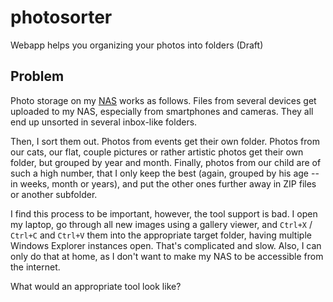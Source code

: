 # photosorter
Webapp helps you organizing your photos into folders (Draft)

## Problem

Photo storage on my [NAS](https://en.wikipedia.org/wiki/Network-attached_storage) works as follows.
Files from several devices get uploaded to my NAS, especially from smartphones and cameras.
They all end up unsorted in several inbox-like folders.

Then, I sort them out.
Photos from events get their own folder.
Photos from our cats, our flat, couple pictures or rather artistic photos get their own folder, but grouped by year and month.
Finally, photos from our child are of such a high number, that I only keep the best (again, grouped by his age -- in weeks, month or years), and put the other ones further away in ZIP files or another subfolder.

I find this process to be important, however, the tool support is bad.
I open my laptop, go through all new images using a gallery viewer, and `Ctrl+X` / `Ctrl+C` and `Ctrl+V` them into the appropriate target folder, having multiple Windows Explorer instances open.
That's complicated and slow.
Also, I can only do that at home, as I don't want to make my NAS to be accessible from the internet.

What would an appropriate tool look like?
